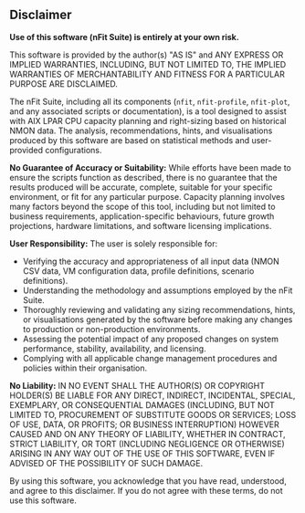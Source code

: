 ## Disclaimer

**Use of this software (nFit Suite) is entirely at your own risk.**

This software is provided by the author(s) "AS IS" and ANY EXPRESS OR IMPLIED WARRANTIES, INCLUDING, BUT NOT LIMITED TO, THE IMPLIED WARRANTIES OF MERCHANTABILITY AND FITNESS FOR A PARTICULAR PURPOSE ARE DISCLAIMED.

The nFit Suite, including all its components (`nfit`, `nfit-profile`, `nfit-plot`, and any associated scripts or documentation), is a tool designed to assist with AIX LPAR CPU capacity planning and right-sizing based on historical NMON data. The analysis, recommendations, hints, and visualisations produced by this software are based on statistical methods and user-provided configurations.

**No Guarantee of Accuracy or Suitability:**
While efforts have been made to ensure the scripts function as described, there is no guarantee that the results produced will be accurate, complete, suitable for your specific environment, or fit for any particular purpose. Capacity planning involves many factors beyond the scope of this tool, including but not limited to business requirements, application-specific behaviours, future growth projections, hardware limitations, and software licensing implications.

**User Responsibility:**
The user is solely responsible for:
-   Verifying the accuracy and appropriateness of all input data (NMON CSV data, VM configuration data, profile definitions, scenario definitions).
-   Understanding the methodology and assumptions employed by the nFit Suite.
-   Thoroughly reviewing and validating any sizing recommendations, hints, or visualisations generated by the software before making any changes to production or non-production environments.
-   Assessing the potential impact of any proposed changes on system performance, stability, availability, and licensing.
-   Complying with all applicable change management procedures and policies within their organisation.

**No Liability:**
IN NO EVENT SHALL THE AUTHOR(S) OR COPYRIGHT HOLDER(S) BE LIABLE FOR ANY DIRECT, INDIRECT, INCIDENTAL, SPECIAL, EXEMPLARY, OR CONSEQUENTIAL DAMAGES (INCLUDING, BUT NOT LIMITED TO, PROCUREMENT OF SUBSTITUTE GOODS OR SERVICES; LOSS OF USE, DATA, OR PROFITS; OR BUSINESS INTERRUPTION) HOWEVER CAUSED AND ON ANY THEORY OF LIABILITY, WHETHER IN CONTRACT, STRICT LIABILITY, OR TORT (INCLUDING NEGLIGENCE OR OTHERWISE) ARISING IN ANY WAY OUT OF THE USE OF THIS SOFTWARE, EVEN IF ADVISED OF THE POSSIBILITY OF SUCH DAMAGE.

By using this software, you acknowledge that you have read, understood, and agree to this disclaimer. If you do not agree with these terms, do not use this software.
